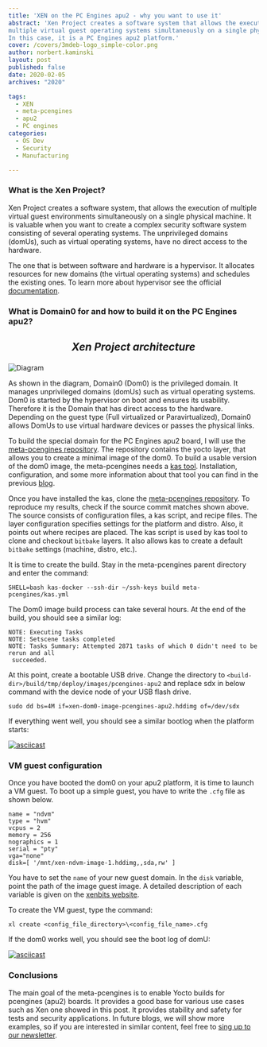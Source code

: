 ```yaml
---
title: 'XEN on the PC Engines apu2 - why you want to use it'
abstract: 'Xen Project creates a software system that allows the execution of 
multiple virtual guest operating systems simultaneously on a single physical machine.
In this case, it is a PC Engines apu2 platform.'
cover: /covers/3mdeb-logo_simple-color.png
author: norbert.kaminski
layout: post
published: false
date: 2020-02-05
archives: "2020"

tags:
  - XEN
  - meta-pcengines
  - apu2
  - PC engines
categories:
  - OS Dev
  - Security
  - Manufacturing

---
```

### What is the Xen Project?

Xen Project creates a software system, that allows the execution of multiple
virtual guest environments simultaneously on a single physical machine.
It is valuable when you want to create a complex security software system
consisting of several operating systems. The unprivileged domains
(domUs), such as virtual operating systems, have no direct access to the
hardware.

The one that is between software and hardware is a hypervisor.
It allocates resources for new domains (the virtual operating systems)
and schedules the existing ones. To learn more about hypervisor see the official
[documentation](https://wiki.xenproject.org/wiki/Hypervisor).

### What is Domain0 for and how to build it on the PC Engines apu2?

<i>
    <h2>
      <p align=center>Xen Project architecture </p>
    </h2>
</i>

![Diagram](https://cloud.3mdeb.com/index.php/s/HNmc8yqbcCQzCje/preview)

As shown in the diagram, Domain0 (Dom0) is the privileged domain. It manages
unprivileged domains (domUs) such as virtual operating systems. Dom0 is started
by the hypervisor on boot and ensures its usability. Therefore it is the
Domain that has direct access to the hardware. Depending on the guest type
(Full virtualized or Paravirtualized), Domain0 allows DomUs to use virtual
hardware devices or passes the physical links.

To build the special domain for the PC Engines apu2 board, I will use the
[meta-pcengines repository](https://github.com/3mdeb/meta-pcengines/tree/c4ee98ab390b073807173584107c09f49ac1e390).
The repository contains the yocto layer, that allows you to create a
minimal image of the dom0. To build a usable version of the dom0 image, the
meta-pcengines needs a [kas tool](https://kas.readthedocs.io/en/0.19.0/index.html).
Installation, configuration, and some more information about that tool
you can find in the previous [blog](https://blog.3mdeb.com/2019/2019-02-07-kas/).

Once you have installed the kas, clone the
[meta-pcengines repository](https://github.com/3mdeb/meta-pcengines/tree/c4ee98ab390b073807173584107c09f49ac1e390).
To reproduce my results, check if the source commit matches shown above.
The source consists of configuration files, a kas script, and recipe files.
The layer configuration specifies settings for the platform and distro. Also,
it points out where recipes are placed. The kas script is used by kas tool
to clone and checkout `bitbake` layers. It also allows kas to create a default
`bitbake` settings (machine, distro, etc.).

It is time to create the build. Stay in the meta-pcengines parent directory and
enter the command:

```
SHELL=bash kas-docker --ssh-dir ~/ssh-keys build meta-pcengines/kas.yml
```

The Dom0 image build process can take several hours. At the end of the build, you
should see a similar log:

```
NOTE: Executing Tasks
NOTE: Setscene tasks completed
NOTE: Tasks Summary: Attempted 2871 tasks of which 0 didn't need to be rerun and all
 succeeded.
```

At this point, create a bootable USB drive. Change the directory to
`<build-dir>/build/tmp/deploy/images/pcengines-apu2` and replace sdx in below
command with the device node of your USB flash drive.

```
sudo dd bs=4M if=xen-dom0-image-pcengines-apu2.hddimg of=/dev/sdx
```

If everything went well, you should see a similar bootlog when the platform
starts:

[![asciicast](https://asciinema.org/a/Tr4hhF9sBKC0C9YO5GkwHUrcJ.svg)](https://asciinema.org/a/Tr4hhF9sBKC0C9YO5GkwHUrcJ?t=16)

### VM guest configuration

Once you have booted the dom0 on your apu2 platform, it is time to launch a VM
guest. To boot up a simple guest, you have to write the `.cfg` file 
as shown below.

```
name = "ndvm"
type = "hvm"
vcpus = 2
memory = 256
nographics = 1
serial = "pty"
vga="none"
disk=[ '/mnt/xen-ndvm-image-1.hddimg,,sda,rw' ]
```

You have to set the `name` of your new guest domain. In the `disk` variable,
point the path of the image guest image. A detailed description of each variable
is given on the [xenbits website](https://xenbits.xen.org/docs/unstable/man/xl.cfg.5.html).

To create the VM guest, type the command:

```
xl create <config_file_directory>\<config_file_name>.cfg
```

If the dom0 works well, you should see the boot log of domU:

[![asciicast](https://asciinema.org/a/aQfr4P7HneRxkzIN42iHFX3Sd.svg)](https://asciinema.org/a/aQfr4P7HneRxkzIN42iHFX3Sd?t=10)

### Conclusions

The main goal of the meta-pcengines is to enable Yocto builds for pcengines
(apu2) boards. It provides a good base for various use cases such as Xen one
showed in this post. It provides stability and safety for tests and security
applications. In future blogs, we will show more examples, so if you are
interested in similar content, feel free to [sing up to our newsletter](http://eepurl.com/gfoekD).

